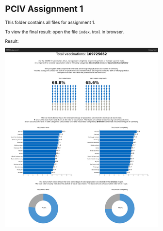 # PCIV Assignment 1

This folder contains all files for assignment 1.

To view the final result: open the file `index.html` in browser.

Result:

![](image.png)